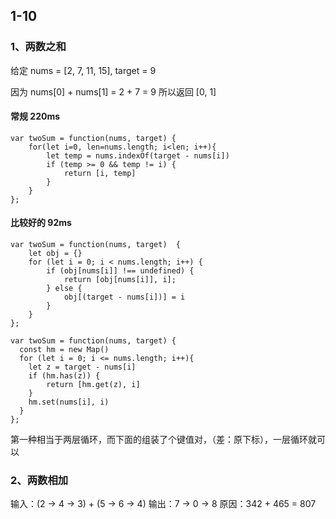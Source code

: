 ## 1-10
### 1、两数之和

给定 nums = [2, 7, 11, 15], target = 9

因为 nums[0] + nums[1] = 2 + 7 = 9
所以返回 [0, 1]

#### 常规 220ms
```
var twoSum = function(nums, target) {
    for(let i=0, len=nums.length; i<len; i++){
        let temp = nums.indexOf(target - nums[i])
        if (temp >= 0 && temp != i) {
            return [i, temp]
        }
    }
};
```
#### 比较好的 92ms
```
var twoSum = function(nums, target)  {
    let obj = {}
    for (let i = 0; i < nums.length; i++) {
        if (obj[nums[i]] !== undefined) {
            return [obj[nums[i]], i];
        } else {
            obj[(target - nums[i])] = i
        }
    }
};
```
```
var twoSum = function(nums, target) {
  const hm = new Map()
  for (let i = 0; i <= nums.length; i++){
    let z = target - nums[i]
    if (hm.has(z)) {
        return [hm.get(z), i]
    }
    hm.set(nums[i], i)
  }
};
```
第一种相当于两层循环，而下面的组装了个键值对，（差：原下标），一层循环就可以

### 2、两数相加

输入：(2 -> 4 -> 3) + (5 -> 6 -> 4)
输出：7 -> 0 -> 8
原因：342 + 465 = 807



